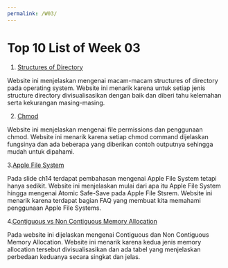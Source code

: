 ```yaml
---
permalink: /W03/
---
```


# Top 10 List of Week 03

1. [Structures of Directory](https://www.geeksforgeeks.org/structures-of-directory-in-operating-system/#:~:text=Acyclic%20graph%20directory%20%E2%80%93,of%20the%20tree%2Dstructured%20directory)

Website ini menjelaskan mengenai macam-macam structures of directory pada operating system. Website ini menarik karena untuk setiap jenis structure directory divisualisasikan dengan baik dan diberi tahu kelemahan serta kekurangan masing-masing.

2. [Chmod](https://linuxize.com/post/chmod-command-in-linux/#linux-file-permissions)

Website ini menjelaskan mengenai file permissions dan penggunaan chmod. Website ini menarik karena setiap chmod command dijelaskan fungsinya dan ada beberapa yang diberikan contoh outputnya sehingga mudah untuk dipahami.

3.[Apple File System](https://developer.apple.com/library/archive/documentation/FileManagement/Conceptual/APFS_Guide/Features/Features.html#//apple_ref/doc/uid/TP40016999-CH5-DontLinkElementID_4)

Pada slide ch14 terdapat pembahasan mengenai Apple File System tetapi hanya sedikit. Website ini menjelaskan mulai dari apa itu Apple File System hingga mengenai Atomic Safe-Save pada Apple File Stsrem. Website ini menarik karena terdapat bagian FAQ yang membuat kita memahami penggunaan Apple File Systems.

4.[Contiguous vs Non Contiguous Memory Allocation](https://www.geeksforgeeks.org/difference-between-contiguous-and-noncontiguous-memory-allocation/)

Pada website ini dijelaskan mengenai Contiguous dan Non Contiguous Memory Allocation. Website ini menarik karena kedua jenis memory allocation tersebut divisualisasikan dan ada tabel yang menjelaskan perbedaan keduanya secara singkat dan jelas.
